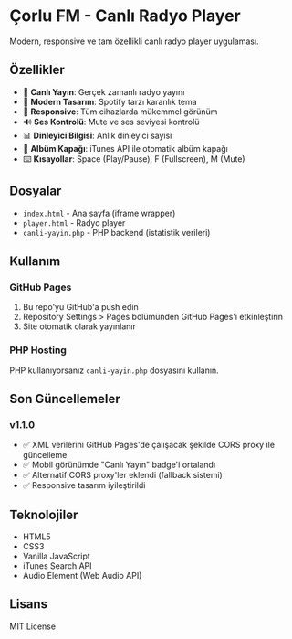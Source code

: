 # Çorlu FM - Canlı Radyo Player

Modern, responsive ve tam özellikli canlı radyo player uygulaması.

## Özellikler

- 🎵 **Canlı Yayın**: Gerçek zamanlı radyo yayını
- 🎨 **Modern Tasarım**: Spotify tarzı karanlık tema
- 📱 **Responsive**: Tüm cihazlarda mükemmel görünüm
- 🔊 **Ses Kontrolü**: Mute ve ses seviyesi kontrolü
- 📊 **Dinleyici Bilgisi**: Anlık dinleyici sayısı
- 🎨 **Albüm Kapağı**: iTunes API ile otomatik albüm kapağı
- ⌨️ **Kısayollar**: Space (Play/Pause), F (Fullscreen), M (Mute)

## Dosyalar

- `index.html` - Ana sayfa (iframe wrapper)
- `player.html` - Radyo player
- `canli-yayin.php` - PHP backend (istatistik verileri)

## Kullanım

### GitHub Pages

1. Bu repo'yu GitHub'a push edin
2. Repository Settings > Pages bölümünden GitHub Pages'i etkinleştirin
3. Site otomatik olarak yayınlanır

### PHP Hosting

PHP kullanıyorsanız `canli-yayin.php` dosyasını kullanın.

## Son Güncellemeler

### v1.1.0
- ✅ XML verilerini GitHub Pages'de çalışacak şekilde CORS proxy ile güncelleme
- ✅ Mobil görünümde "Canlı Yayın" badge'i ortalandı
- ✅ Alternatif CORS proxy'ler eklendi (fallback sistemi)
- ✅ Responsive tasarım iyileştirildi

## Teknolojiler

- HTML5
- CSS3
- Vanilla JavaScript
- iTunes Search API
- Audio Element (Web Audio API)

## Lisans

MIT License

